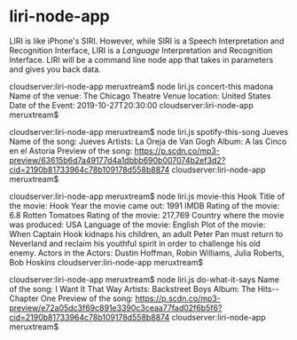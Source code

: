 # liri-node-app
LIRI is like iPhone's SIRI. However, while SIRI is a Speech Interpretation and Recognition Interface, LIRI is a _Language_ Interpretation and Recognition Interface. LIRI will be a command line node app that takes in parameters and gives you back data.

cloudserver:liri-node-app meruxtream$ node liri.js concert-this madona
Name of the venue: The Chicago Theatre
Venue location: United States
Date of the Event: 2019-10-27T20:30:00
cloudserver:liri-node-app meruxtream$ 

cloudserver:liri-node-app meruxtream$ node liri.js spotify-this-song Jueves
Name of the song: Jueves
Artists: La Oreja de Van Gogh
Album: A las Cinco en el Astoria
Preview of the song: https://p.scdn.co/mp3-preview/63615b6d7a49177d4a1dbbb690b007074b2ef3d2?cid=2190b81733964c78b109178d558b8874
cloudserver:liri-node-app meruxtream$ 

cloudserver:liri-node-app meruxtream$ node liri.js movie-this Hook
Title of the movie: Hook
Year the movie came out: 1991
IMDB Rating of the movie: 6.8
Rotten Tomatoes Rating of the movie: 217,769
Country where the movie was produced: USA
Language of the movie: English
Plot of the movie: When Captain Hook kidnaps his children, an adult Peter Pan must return to Neverland and reclaim his youthful spirit in order to challenge his old enemy.
Actors in the Actors: Dustin Hoffman, Robin Williams, Julia Roberts, Bob Hoskins
cloudserver:liri-node-app meruxtream$ 

cloudserver:liri-node-app meruxtream$ node liri.js do-what-it-says 
Name of the song: I Want It That Way
Artists: Backstreet Boys
Album: The Hits--Chapter One
Preview of the song: https://p.scdn.co/mp3-preview/e72a05dc3f69c891e3390c3ceaa77fad02f6b5f6?cid=2190b81733964c78b109178d558b8874
cloudserver:liri-node-app meruxtream$ 
